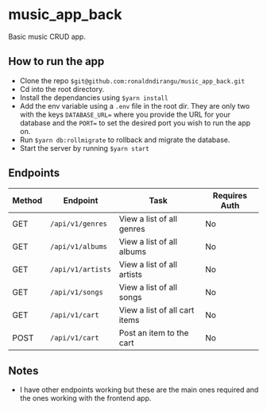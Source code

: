 # music_app_back
Basic music CRUD app.

## How to run the app
- Clone the repo `$git@github.com:ronaldndirangu/music_app_back.git`
- Cd into the root directory.
- Install the dependancies using `$yarn install`
- Add the env variable using a `.env` file in the root dir. They are only two with the keys `DATABASE_URL=` where you provide the URL for your database and the `PORT=` to set the desired port you wish to run the app on.
- Run `$yarn db:rollmigrate` to rollback and migrate the database.
- Start the server by running `$yarn start`

## Endpoints
Method | Endpoint | Task | Requires Auth
------- | ------------ | ------------- | -----------
GET | `/api/v1/genres` | View a list of all genres | No
GET | `/api/v1/albums` | View a list of all albums | No
GET | `/api/v1/artists` | View a list of all artists | No
GET | `/api/v1/songs` | View a list of all songs | No
GET | `/api/v1/cart` | View a list of all cart items | No
POST | `/api/v1/cart` | Post an item to the cart | No

## Notes
- I have other endpoints working but these are the main ones required and the ones working with the frontend app.
